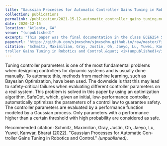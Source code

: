```yaml
---
title: "Gaussian Processes for Automatic Controller Gains Tuning in Robotics and Control"
collection: publications
permalink: /publication/2021-15-12-automatic_controller_gains_tuning.md
date: 2020-12-15
location: "Atlanta, GA"
venue: "(unpublished)"
excerpt: "This paper was the final documentation in the class ECE6254 Statistical Machine Learning and describes the use of Gaussian processes for automatic and safe controller gains tuning."
paperurl: "https://github.com/sjmxschm/sjmxschm.github.io/raw/master/files/ece_6254_gps_project_report.pdf"
citation: "Schmitz, Maximilian, Gray, Justin, Oh, Jaeyo, Lu, Yuwei, Kanwar, Bharat (2022). &quot;Gaussian Processes for Automatic Con-
troller Gains Tuning in Robotics and Control.&quot; <i>(unpublished)</i>."
---
```


Tuning controller parameters is one of the most fundamental problems when designing
controllers for dynamic systems and is usually done manually. To automate this, methods from machine learning, such as Bayesian Optimization, have been used. The downside is that this may lead to safety-critical failures when evaluating different controller parameters on a real system. This problem is solved in this paper by using an optimization algorithm, SafeOpt, which, given an initial, low-performance controller, automatically optimizes the parameters of a control law to guarantee safety. The controller parameters are evaluated by a performance function modeled by a Gaussian process. Only parameters with a performance higher than a certain threshold with high probability are considered as safe.

Recommended citation: Schmitz, Maximilian, Gray, Justin, Oh, Jaeyo, Lu, Yuwei, Kanwar, Bharat (2022). &quot;Gaussian Processes for Automatic Con-
troller Gains Tuning in Robotics and Control.&quot; <i>(unpublished)</i>.